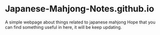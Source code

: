 # Japanese-Mahjong-Notes.github.io
A simple webpage about things related to japanese mahjong
Hope that you can find something useful in here, it will be keep updating.

